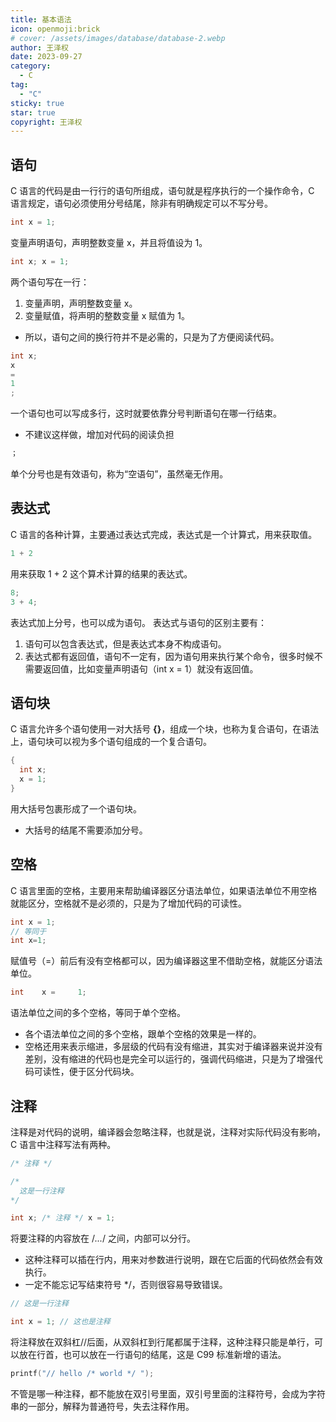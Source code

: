 ```yaml
---
title: 基本语法
icon: openmoji:brick
# cover: /assets/images/database/database-2.webp
author: 王泽权
date: 2023-09-27
category:
  - C
tag:
  - "C"
sticky: true
star: true
copyright: 王泽权
---
```


## 语句

C 语言的代码是由一行行的语句所组成，语句就是程序执行的一个操作命令，C 语言规定，语句必须使用分号结尾，除非有明确规定可以不写分号。

```c
int x = 1;
```

变量声明语句，声明整数变量 x，并且将值设为 1。

```c
int x; x = 1;
```

两个语句写在一行：

1. 变量声明，声明整数变量 x。
2. 变量赋值，将声明的整数变量 x 赋值为 1。

- 所以，语句之间的换行符并不是必需的，只是为了方便阅读代码。

```c
int x;
x
=
1
;
```

一个语句也可以写成多行，这时就要依靠分号判断语句在哪一行结束。

- 不建议这样做，增加对代码的阅读负担

```c
；
```

单个分号也是有效语句，称为“空语句”，虽然毫无作用。

## 表达式

C 语言的各种计算，主要通过表达式完成，表达式是一个计算式，用来获取值。

```c
1 + 2
```

用来获取 1 + 2 这个算术计算的结果的表达式。

```c
8;
3 + 4;
```

表达式加上分号，也可以成为语句。
表达式与语句的区别主要有：

1. 语句可以包含表达式，但是表达式本身不构成语句。
2. 表达式都有返回值，语句不一定有，因为语句用来执行某个命令，很多时候不需要返回值，比如变量声明语句（int x = 1）就没有返回值。

## 语句块

C 语言允许多个语句使用一对大括号 **{}**，组成一个块，也称为复合语句，在语法上，语句块可以视为多个语句组成的一个复合语句。

```c
{
  int x;
  x = 1;
}
```

用大括号包裹形成了一个语句块。

- 大括号的结尾不需要添加分号。

## 空格

C 语言里面的空格，主要用来帮助编译器区分语法单位，如果语法单位不用空格就能区分，空格就不是必须的，只是为了增加代码的可读性。

```c
int x = 1;
// 等同于
int x=1;
```

赋值号（=）前后有没有空格都可以，因为编译器这里不借助空格，就能区分语法单位。

```c
int    x =     1;
```

语法单位之间的多个空格，等同于单个空格。

- 各个语法单位之间的多个空格，跟单个空格的效果是一样的。
- 空格还用来表示缩进，多层级的代码有没有缩进，其实对于编译器来说并没有差别，没有缩进的代码也是完全可以运行的，强调代码缩进，只是为了增强代码可读性，便于区分代码块。

## 注释

注释是对代码的说明，编译器会忽略注释，也就是说，注释对实际代码没有影响，C 语言中注释写法有两种。

```c
/* 注释 */

/*
  这是一行注释
*/

int x; /* 注释 */ x = 1;
```

将要注释的内容放在 /_..._/ 之间，内部可以分行。

- 这种注释可以插在行内，用来对参数进行说明，跟在它后面的代码依然会有效执行。
- 一定不能忘记写结束符号 \*/，否则很容易导致错误。

```c
// 这是一行注释

int x = 1; // 这也是注释
```

将注释放在双斜杠//后面，从双斜杠到行尾都属于注释，这种注释只能是单行，可以放在行首，也可以放在一行语句的结尾，这是 C99 标准新增的语法。

```c
printf("// hello /* world */ ");
```

不管是哪一种注释，都不能放在双引号里面，双引号里面的注释符号，会成为字符串的一部分，解释为普通符号，失去注释作用。
